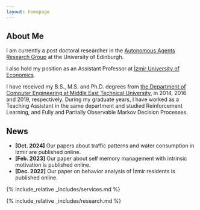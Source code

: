 ```yaml
---
layout: homepage
---
```


## About Me

I am currently a post doctoral researcher in the [Autonomous Agents Research Group]([https://www.ieu.edu.tr/en](https://agents.inf.ed.ac.uk/people/)) at the University of Edinburgh.

I also hold my position as an Assistant Professor at [İzmir University of Economics](https://www.ieu.edu.tr/en).

I have received my B.S., M.S. and Ph.D. degrees from [the Department of Computer Engineering at Middle East Technical University]([https://www.ieu.edu.tr/en](https://ceng.metu.edu.tr/)), in 2014, 2016 and 2019, respectively. During my graduate years, I have worked as a Teaching Assistant in the same department and studied Reinforcement Learning, and Fully and Partially Observable Markov Decision Processes.

## News
- **[Oct. 2024]** Our papers about traffic patterns and water consumption in Izmir are published online.
- **[Feb. 2023]** Our paper about self memory management with intrinsic motivation is published online.
- **[Dec. 2022]** Our paper on behavior analysis of İzmir residents is published online.

{% include_relative _includes/services.md %}

{% include_relative _includes/research.md %}
